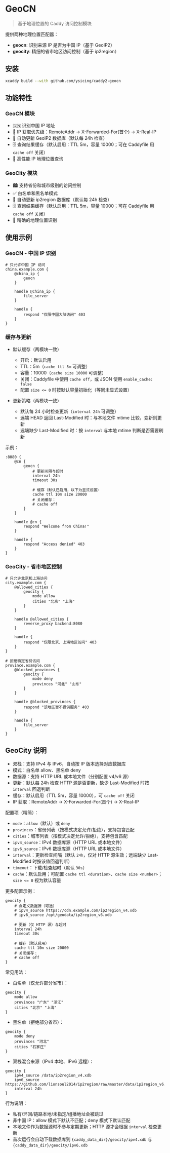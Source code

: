 # GeoCN

> 基于地理位置的 Caddy 访问控制模块

提供两种地理位置匹配器：
- **geocn**: 识别来源 IP 是否为中国 IP（基于 GeoIP2）
- **geocity**: 精细的省市地区访问控制（基于 ip2region）

## 安装

```bash
xcaddy build --with github.com/ysicing/caddy2-geocn
```

## 功能特性

### GeoCN 模块
- 🇨🇳 识别中国 IP 地址
- 🧠 IP 获取优先级：RemoteAddr → X-Forwarded-For(首个) → X-Real-IP
- 🔄 自动更新 GeoIP2 数据库（默认每 24h 检查）
- 🗄️ 查询结果缓存（默认启用：TTL 5m，容量 10000；可在 Caddyfile 用 `cache off` 关闭）
- 🚀 高性能 IP 地理位置查询

### GeoCity 模块  
- 🏙️ 支持省份和城市级别的访问控制
- ✅ 白名单和黑名单模式
- 🔄 自动更新 ip2region 数据库（默认每 24h 检查）
- 🗄️ 查询结果缓存（默认启用：TTL 5m，容量 10000；可在 Caddyfile 用 `cache off` 关闭）
- 🎯 精确的地理位置识别

## 使用示例

### GeoCN - 中国 IP 识别

```caddyfile
# 只允许中国 IP 访问
china.example.com {
    @china_ip {
        geocn
    }
    
    handle @china_ip {
        file_server
    }
    
    handle {
        respond "仅限中国大陆访问" 403
    }
}
```

### 缓存与更新

- 默认缓存（两模块一致）
  - 开启：默认启用
  - TTL：5m（`cache ttl 5m` 可调整）
  - 容量：10000（`cache size 10000` 可调整）
  - 关闭：Caddyfile 中使用 `cache off`，或 JSON 使用 `enable_cache: false`
  - 配置 `size <= 0` 时按默认容量初始化（等同未显式设置）

- 更新策略（两模块一致）
  - 默认每 24 小时检查更新（`interval 24h` 可调整）
  - 远端 HEAD 返回 Last-Modified 时：与本地文件 mtime 比较，变新则更新
  - 远端缺少 Last-Modified 时：按 `interval` 与本地 mtime 判断是否需要刷新

示例：

```caddyfile
:8080 {
    @cn {
        geocn {
            # 更新间隔与超时
            interval 24h
            timeout 30s

            # 缓存（默认已启用，以下为显式设置）
            cache ttl 10m size 20000
            # 关闭缓存：
            # cache off
        }
    }

    handle @cn {
        respond "Welcome from China!"
    }

    handle {
        respond "Access denied" 403
    }
}
```

### GeoCity - 省市地区控制

```caddyfile
# 只允许北京和上海访问
city.example.com {
    @allowed_cities {
        geocity {
            mode allow
            cities "北京" "上海"
        }
    }
    
    handle @allowed_cities {
        reverse_proxy backend:8080
    }
    
    handle {
        respond "仅限北京、上海地区访问" 403
    }
}

# 拒绝特定省份访问
province.example.com {
    @blocked_provinces {
        geocity {
            mode deny
            provinces "河北" "山东"
        }
    }
    
    handle @blocked_provinces {
        respond "该地区暂不提供服务" 403
    }
    
    handle {
        file_server
    }
}
```

## GeoCity 说明

- 双栈：支持 IPv4 与 IPv6，自动按 IP 版本选择对应数据库
- 模式：白名单 allow、黑名单 deny
- 数据源：支持 HTTP URL 或本地文件（分别配置 v4/v6 源）
- 更新：默认每 24h 检查 HTTP 源是否更新，缺少 Last-Modified 时按 `interval` 回退判断
- 缓存：默认启用（TTL 5m，容量 10000），可 `cache off` 关闭
- IP 获取：RemoteAddr → X-Forwarded-For(首个) → X-Real-IP

配置项（精简）：
- `mode`：`allow`（默认）或 `deny`
- `provinces`：省份列表（按模式决定允许/拒绝），支持包含匹配
- `cities`：城市列表（按模式决定允许/拒绝），支持包含匹配
- `ipv4_source`：IPv4 数据库源（HTTP URL 或本地文件）
- `ipv6_source`：IPv6 数据库源（HTTP URL 或本地文件）
- `interval`：更新检查间隔（默认 `24h`，仅对 HTTP 源生效；远端缺少 Last-Modified 时按该值回退判断）
- `timeout`：下载/检查超时（默认 `30s`）
- `cache`：默认启用；可配置 `cache ttl <duration>`、`cache size <number>`；`size <= 0` 视为默认容量

更多配置示例：

```caddyfile
geocity {
    # 自定义数据源（可选）
    # ipv4_source https://cdn.example.com/ip2region_v4.xdb
    # ipv6_source /opt/geodata/ip2region_v6.xdb

    # 更新（仅 HTTP 源）与超时
    interval 24h
    timeout 30s

    # 缓存（默认启用）
    cache ttl 10m size 20000
    # 关闭缓存：
    # cache off
}
```

常见用法：

- 白名单（仅允许部分省市）：
```caddyfile
geocity {
    mode allow
    provinces "广东" "浙江"
    cities "北京" "上海"
}
```

- 黑名单（拒绝部分省市）：
```caddyfile
geocity {
    mode deny
    provinces "河北"
    cities "石家庄"
}
```

- 双栈混合来源（IPv4 本地、IPv6 远程）：
```caddyfile
geocity {
    ipv4_source /data/ip2region_v4.xdb
    ipv6_source https://github.com/lionsoul2014/ip2region/raw/master/data/ip2region_v6.xdb
    interval 24h
}
```

行为说明：
- 私有/环回/链路本地/未指定/组播地址会被跳过
- 非中国 IP：allow 模式下默认不匹配；deny 模式下默认匹配
- 本地文件作为数据源时不参与定期更新；HTTP 源才会根据 `interval` 检查更新
- 首次运行会自动下载数据库到 `{caddy_data_dir}/geocity/ipv4.xdb` 与 `{caddy_data_dir}/geocity/ipv6.xdb`
